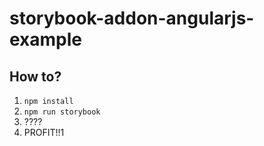 # storybook-addon-angularjs-example

## How to?

1. `npm install`
2. `npm run storybook`
3. ????
4. PROFIT!!1
